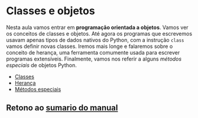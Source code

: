 # Classes e objetos

Nesta aula vamos entrar em **programação orientada a objetos**. Vamos ver os conceitos de classes e objetos. Até agora os programas que escrevemos usavam apenas tipos de dados nativos do Python, com a instrução `class` vamos definir novas classes. Iremos mais longe e falaremos sobre o conceito de herança, uma ferramenta comumente usada para escrever programas extensíveis. Finalmente, vamos nos referir a alguns *métodos especiais* de objetos Python.

* [Classes](01_Classes.md)
* [Herança](02_Heranca.md)
* [Métodos especiais](03_Metodos_especiais.md)

## Retono ao [sumario do manual](./../Conteudo.md)